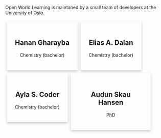 Open World Learning is maintaned by a small team of developers at the University of Oslo.

<html>
<head>
<style>
.card {
  box-shadow: 0 4px 8px 0 rgba(0, 0, 0, 0.2);
  max-width: 200px;
  margin: 5px 5px 5px 5px;
  padding: 25px;
  text-align: center;
  float: left;
}

.float-container {
    border: 3px solid #fff;
    padding: 20px;
}

.title {
  color: grey;
  font-size: 18px;
}

button {
  border: none;
  outline: 0;
  display: inline-block;
  padding: 8px;
  color: white;
  background-color: #000;
  text-align: center;
  cursor: pointer;
  width: 100%;
  font-size: 18px;
}

a {
  text-decoration: none;
  font-size: 22px;
  color: black;
}

button:hover, a:hover {
  opacity: 0.7;
}
</style>
</head>
<body>

<!-- Add icon library -->
<link rel="stylesheet" href="https://cdnjs.cloudflare.com/ajax/libs/font-awesome/4.7.0/css/font-awesome.min.css">





  <div class="card">
    <h2>Hanan Gharayba</h2>
    <p class="title">Chemistry (bachelor)</p>
    <a href="https://github.com/HananGharayba"><i class="fa fa-github"></i></a>
    <a href="https://www.linkedin.com/in/hanan-gharayba-6a5799207/"><i class="fa fa-linkedin"></i></a>
  </div>

  <div class="card">
    <h2>Elias A. Dalan</h2>
    <p class="title">Chemistry (bachelor)</p>
    <a href="https://github.com/cedalan"><i class="fa fa-github"></i></a>
    <a href="https://www.linkedin.com/in/elias-dalan-1a19a61b6/"><i class="fa fa-linkedin"></i></a>
  </div>

  <div class="card">
    <h2>Ayla S. Coder</h2>
    <p class="title">Chemistry (bachelor)</p>
    <a href="https://github.com/Dracalia-Ray"><i class="fa fa-github"></i></a>
    <a href="https://www.linkedin.com/in/ayla-coder-6a3053145"><i class="fa fa-linkedin"></i></a>
  </div>

  <div class="card">
    <h2>Audun Skau Hansen</h2>
    <p class="title">PhD</p>
    <a href="https://github.com/audunsh"><i class="fa fa-github"></i></a>
    <a href="https://www.linkedin.com/in/audun-skau-hansen-141072b3/"><i class="fa fa-linkedin"></i></a>
  </div>

</link>
</body>
</html>
